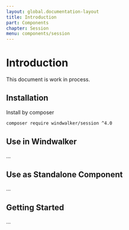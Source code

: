 ```yaml
---
layout: global.documentation-layout
title: Introduction
part: Components
chapter: Session
menu: components/session
---
```


# Introduction

This document is work in process.

## Installation

Install by composer

```bash
composer require windwalker/session ^4.0
```

## Use in Windwalker

...

## Use as Standalone Component

...

## Getting Started

...
